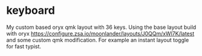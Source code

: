 # keyboard

My custom based oryx qmk layout with 36 keys. Using the base layout build with oryx https://configure.zsa.io/moonlander/layouts/J0QQm/xWl7K/latest and some custom qmk modification. For example an instant layout toggle for fast typist. 
